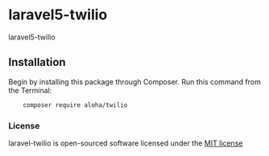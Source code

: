 # laravel5-twilio
laravel5-twilio

## Installation

Begin by installing this package through Composer. Run this command from the Terminal:

```bash
    composer require aloha/twilio
```

### License

laravel-twilio is open-sourced software licensed under the [MIT license](http://opensource.org/licenses/MIT)

